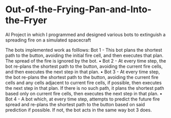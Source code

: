 # Out-of-the-Frying-Pan-and-Into-the-Fryer
AI Project in which I programmed and designed various bots to extinguish a spreading fire on a simulated spacecraft

The bots implemented work as folllows:
  Bot 1 - This bot plans the shortest path to the button, avoiding the initial fire cell, and then executes that
plan. The spread of the fire is ignored by the bot.
• Bot 2 - At every time step, the bot re-plans the shortest path to the button, avoiding the current fire cells,
and then executes the next step in that plan.
• Bot 3 - At every time step, the bot re-plans the shortest path to the button, avoiding the current fire cells
and any cells adjacent to current fire cells, if possible, then executes the next step in that plan. If there is no
such path, it plans the shortest path based only on current fire cells, then executes the next step in that plan.
• Bot 4 - A bot which, at every time step, attempts to predict the future fire spread and re-plans the shortest path to the button based on
said prediction if possible. If not, the bot acts in the same way bot 3 does.
